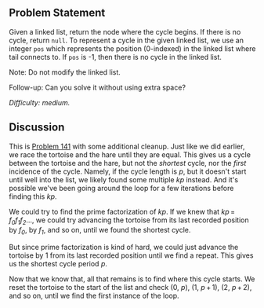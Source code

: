 Problem Statement
-----------------

Given a linked list, return the node where the cycle begins. If there is no
cycle, return `null`. To represent a cycle in the given linked list, we use an
integer `pos` which represents the position (0-indexed) in the linked list where
tail connects to. If `pos` is -1, then there is no cycle in the linked list.

Note: Do not modify the linked list.

Follow-up: Can you solve it without using extra space?

*Difficulty: medium.*

Discussion
----------

This is [Problem 141](../leet141) with some additional cleanup. Just like we did
earlier, we race the tortoise and the hare until they are equal. This gives us
a cycle between the tortoise and the hare, but not the *shortest* cycle, nor the
*first* incidence of the cycle. Namely, if the cycle length is *p*, but it
doesn't start until well into the list, we likely found some multiple *kp*
instead. And it's possible we've been going around the loop for a few iterations
before finding this *kp*.

We could try to find the prime factorization of *kp*. If we knew that
*kp*&thinsp;=&thinsp;*f<sub>0</sub>f<sub>1</sub>f<sub>2</sub>*&hellip;, we could
try advancing the tortoise from its last recorded position by *f<sub>0</sub>*,
by *f<sub>1</sub>*, and so on, until we found the shortest cycle.

But since prime factorization is kind of hard, we could just advance the
tortoise by 1 from its last recorded position until we find a repeat. This gives
us the shortest cycle period *p*.

Now that we know that, all that remains is to find where this cycle starts. We
reset the tortoise to the start of the list and check (0, *p*), (1,
*p*&thinsp;+&thinsp;1), (2, *p*&thinsp;+&thinsp;2), and so on, until we find the
first instance of the loop.

